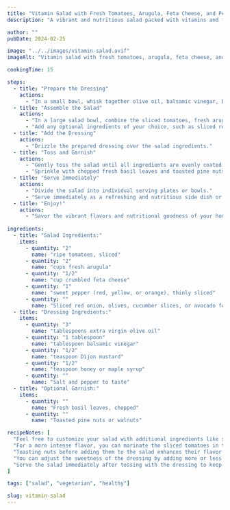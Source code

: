 ```yaml
---
title: "Vitamin Salad with Fresh Tomatoes, Arugula, Feta Cheese, and Peppers"
description: "A vibrant and nutritious salad packed with vitamins and flavor, featuring fresh tomatoes, peppery arugula, tangy feta cheese, and sweet peppers."

author: ""
pubDate: 2024-02-25

image: "../../images/vitamin-salad.avif"
imageAlt: "Vitamin salad with fresh tomatoes, arugula, feta cheese, and peppers"

cookingTime: 15

steps:
  - title: "Prepare the Dressing"
    actions:
      - "In a small bowl, whisk together olive oil, balsamic vinegar, Dijon mustard, honey or maple syrup, salt, and pepper until well combined."
  - title: "Assemble the Salad"
    actions:
      - "In a large salad bowl, combine the sliced tomatoes, fresh arugula, crumbled feta cheese, and sliced sweet pepper."
      - "Add any optional ingredients of your choice, such as sliced red onion, olives, cucumber slices, or avocado."
  - title: "Add the Dressing"
    actions:
      - "Drizzle the prepared dressing over the salad ingredients."
  - title: "Toss and Garnish"
    actions:
      - "Gently toss the salad until all ingredients are evenly coated with the dressing."
      - "Sprinkle with chopped fresh basil leaves and toasted pine nuts or walnuts, if desired."
  - title: "Serve Immediately"
    actions:
      - "Divide the salad into individual serving plates or bowls."
      - "Serve immediately as a refreshing and nutritious side dish or light meal."
  - title: "Enjoy!"
    actions:
      - "Savor the vibrant flavors and nutritional goodness of your homemade vitamin salad. Enjoy!"
      
ingredients:
  - title: "Salad Ingredients:"
    items:
      - quantity: "2"
        name: "ripe tomatoes, sliced"
      - quantity: "2"
        name: "cups fresh arugula"
      - quantity: "1/2"
        name: "cup crumbled feta cheese"
      - quantity: "1"
        name: "sweet pepper (red, yellow, or orange), thinly sliced"
      - quantity: ""
        name: "Sliced red onion, olives, cucumber slices, or avocado for extra flavor and texture (optional)"
  - title: "Dressing Ingredients:"
    items:
      - quantity: "3"
        name: "tablespoons extra virgin olive oil"
      - quantity: "1 tablespoon"
        name: "tablespoon balsamic vinegar"
      - quantity: "1/2"
        name: "teaspoon Dijon mustard"
      - quantity: "1/2"
        name: "teaspoon honey or maple syrup"
      - quantity: ""
        name: "Salt and pepper to taste"
  - title: "Optional Garnish:"
    items:
      - quantity: ""
        name: "Fresh basil leaves, chopped"
      - quantity: ""
        name: "Toasted pine nuts or walnuts"

recipeNotes: [
  "Feel free to customize your salad with additional ingredients like sliced red onion, olives, cucumber slices, or avocado.",
  "For a more intense flavor, you can marinate the sliced tomatoes in the dressing for 10-15 minutes before assembling the salad.",
  "Toasting nuts before adding them to the salad enhances their flavor and crunchiness.",
  "You can adjust the sweetness of the dressing by adding more or less honey or maple syrup according to your taste preference.",
  "Serve the salad immediately after tossing with the dressing to keep the arugula crisp.",
]

tags: ["salad", "vegetarian", "healthy"]

slug: vitamin-salad
---
```

